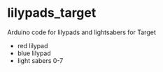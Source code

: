 # lilypads_target
Arduino code for lilypads and lightsabers for Target
- red lilypad
- blue lilypad
- light sabers 0-7
